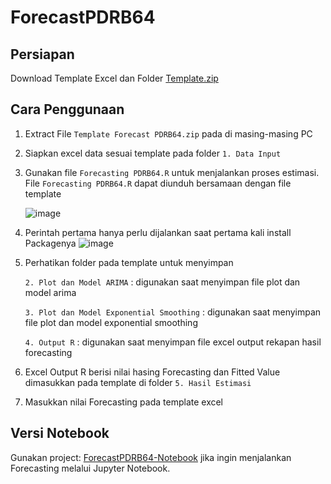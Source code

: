 # ForecastPDRB64

## Persiapan
Download Template Excel dan Folder [Template.zip](https://github.com/dulmaj12id/ForecastPDRB64/blob/Utama/Template%20Forecast%20PDRB64.zip)

## Cara Penggunaan
1. Extract File `Template Forecast PDRB64.zip` pada di masing-masing PC 

2. Siapkan excel data sesuai template pada folder `1. Data Input`

3. Gunakan file `Forecasting PDRB64.R` untuk menjalankan proses estimasi. File `Forecasting PDRB64.R` dapat diunduh bersamaan dengan file template

   ![image](https://github.com/user-attachments/assets/2e6bec74-07d9-4eef-be20-8766c3eeb2be)
   
4. Perintah pertama hanya perlu dijalankan saat pertama kali install Packagenya
   ![image](https://github.com/user-attachments/assets/d5b0cc78-c36d-47a0-8f30-5db79aca4d2b)
   
6. Perhatikan folder pada template untuk menyimpan

   `2. Plot dan Model ARIMA` : digunakan saat menyimpan file plot dan model arima

   `3. Plot dan Model Exponential Smoothing` : digunakan saat menyimpan file plot dan model exponential smoothing

   `4. Output R` : digunakan saat menyimpan file excel output rekapan hasil forecasting

7. Excel Output R berisi nilai hasing Forecasting dan Fitted Value dimasukkan pada template di folder `5. Hasil Estimasi`

8. Masukkan nilai Forecasting pada template excel

## Versi Notebook
Gunakan project: [ForecastPDRB64-Notebook](https://github.com/dulmaj12id/ForecastPDRB64/blob/Utama/Run%20Codingan%20R/Forecasting%20PDRB.ipynb) jika ingin menjalankan Forecasting melalui Jupyter Notebook.
